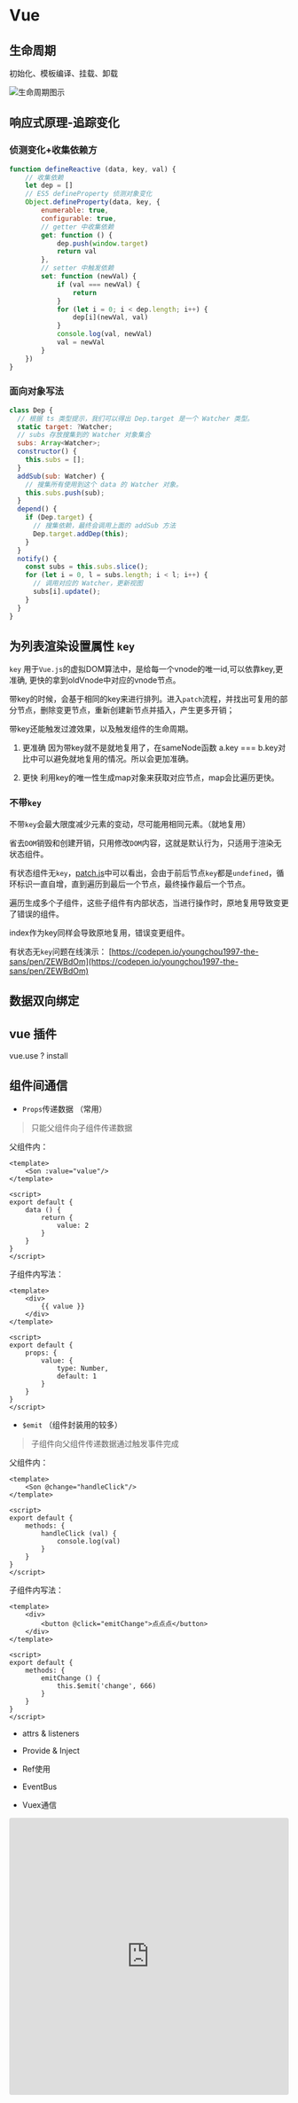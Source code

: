 # Vue

## 生命周期

初始化、模板编译、挂载、卸载

![生命周期图示](https://cn.vuejs.org/images/lifecycle.png)

## 响应式原理-追踪变化

### 侦测变化+收集依赖方

```javascript
function defineReactive (data, key, val) {
    // 收集依赖
    let dep = []
    // ES5 defineProperty 侦测对象变化
    Object.defineProperty(data, key, {
        enumerable: true,
        configurable: true,
        // getter 中收集依赖
        get: function () {
            dep.push(window.target)
            return val
        },
        // setter 中触发依赖
        set: function (newVal) {
            if (val === newVal) {
                return
            }
            for (let i = 0; i < dep.length; i++) {
                dep[i](newVal, val)
            }
            console.log(val, newVal)
            val = newVal
        }
    })
}
```

### 面向对象写法

``` javascript
class Dep {
  // 根据 ts 类型提示，我们可以得出 Dep.target 是一个 Watcher 类型。
  static target: ?Watcher;
  // subs 存放搜集到的 Watcher 对象集合
  subs: Array<Watcher>;
  constructor() {
    this.subs = [];
  }
  addSub(sub: Watcher) {
    // 搜集所有使用到这个 data 的 Watcher 对象。
    this.subs.push(sub);
  }
  depend() {
    if (Dep.target) {
      // 搜集依赖，最终会调用上面的 addSub 方法
      Dep.target.addDep(this);
    }
  }
  notify() {
    const subs = this.subs.slice();
    for (let i = 0, l = subs.length; i < l; i++) {
      // 调用对应的 Watcher，更新视图
      subs[i].update();
    }
  }
}
```

## 为列表渲染设置属性 `key`

`key` 用于`Vue.js`的虚拟DOM算法中，是给每一个vnode的唯一id,可以依靠key,更准确, 更快的拿到oldVnode中对应的vnode节点。

带key的时候，会基于相同的key来进行排列。进入`patch`流程，并找出可复用的部分节点，删除变更节点，重新创建新节点并插入，产生更多开销；

带key还能触发过渡效果，以及触发组件的生命周期。

1. 更准确
因为带key就不是就地复用了，在sameNode函数 a.key === b.key对比中可以避免就地复用的情况。所以会更加准确。

2. 更快
利用key的唯一性生成map对象来获取对应节点，map会比遍历更快。

### 不带`key`

不带`key`会最大限度减少元素的变动，尽可能用相同元素。（就地复用）

省去`DOM`销毁和创建开销，只用修改`DOM`内容，这就是默认行为，只适用于渲染无状态组件。

有状态组件无`key`，[patch.js](https://github.com/vuejs/vue/blob/dev/src/core/vdom/patch.js#L424)中可以看出，会由于前后节点`key`都是`undefined`，循环标识一直自增，直到遍历到最后一个节点，最终操作最后一个节点。



遍历生成多个子组件，这些子组件有内部状态，当进行操作时，原地复用导致变更了错误的组件。

index作为key同样会导致原地复用，错误变更组件。

有状态无`key`问题在线演示：
[https://codepen.io/youngchou1997-the-sans/pen/ZEWBdOm](https://codepen.io/youngchou1997-the-sans/pen/ZEWBdOm)

## 数据双向绑定

## vue 插件

vue.use ? install

## 组件间通信

* `Props`传递数据 （常用）

> 只能父组件向子组件传递数据

父组件内：

``` vue
<template>
    <Son :value="value"/>
</template>

<script>
export default {
    data () {
        return {
            value: 2
        }
    }
}
</script>
```


子组件内写法：

``` vue
<template>
    <div>
        {{ value }}
    </div>
</template>

<script>
export default {
    props: {
        value: {
            type: Number,
            default: 1
        }
    }
}
</script>
```

* `$emit` （组件封装用的较多）

> 子组件向父组件传递数据通过触发事件完成

父组件内：

``` vue
<template>
    <Son @change="handleClick"/>
</template>

<script>
export default {
    methods: {
        handleClick (val) {
            console.log(val)
        }
    }
}
</script>
```


子组件内写法：

``` vue
<template>
    <div>
        <button @click="emitChange">点点点</button>
    </div>
</template>

<script>
export default {
    methods: {
        emitChange () {
            this.$emit('change', 666)
        }
    }
}
</script>
```

* attrs & listeners

* Provide & Inject

* Ref使用
* EventBus
* Vuex通信

<iframe src="https://codesandbox.io/embed/github/vuejs/vuejs.org/tree/master/src/v2/examples/vue-20-markdown-editor?codemirror=1&hidedevtools=1&hidenavigation=1&theme=light" style="width:100%; height:500px; border:0; border-radius: 4px; overflow:hidden;" title="vue-20-template-compilation" allow="geolocation; microphone; camera; midi; vr; accelerometer; gyroscope; payment; ambient-light-sensor; encrypted-media; usb" sandbox="allow-modals allow-forms allow-popups allow-scripts allow-same-origin"></iframe>
